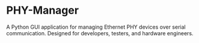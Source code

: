 # PHY-Manager
A Python GUI application for managing Ethernet PHY devices over serial communication. Designed for developers, testers, and hardware engineers.
